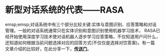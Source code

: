 # 新型对话系统的代表——RASA  
emsp;emsp;对话系统中有三个部分比较关键:实体与意图识别、应答策略和对话管理。一般的对话系统通常只在实体识别和意图识别使用机器学习技术，
RASA已经开始使用深度学习技术使对话机器人逐步学习应答策略，不仅知道用户问什么，还知道如何根据当前问题选择对应的回答方式(不仅仅是选择对饮答案)。有一篇
文章介绍的比较好，在此分享一下，[**传送门**](https://www.jianshu.com/p/ad11f5815447)。
